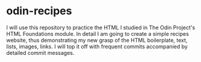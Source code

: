 # odin-recipes

I will use this repository to practice the HTML I studied in The Odin Project's HTML Foundations module. 
In detail I am going to create a simple recipes website, thus demonstrating my new grasp of the HTML boilerplate, text, lists, images, links.
I will top it off with frequent commits accompanied by detailed commit messages.